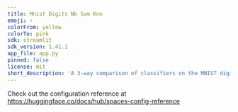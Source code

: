 ```yaml
---
title: Mnist Digits Nb Svm Knn
emoji: ⚡
colorFrom: yellow
colorTo: pink
sdk: streamlit
sdk_version: 1.41.1
app_file: app.py
pinned: false
license: mit
short_description: 'A 3-way comparison of classifiers on the MNIST digits '
---
```


Check out the configuration reference at https://huggingface.co/docs/hub/spaces-config-reference
